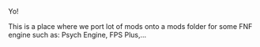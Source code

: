 Yo!

This is a place where we port lot of mods onto a mods folder for some FNF engine such as: Psych Engine, FPS Plus,...
